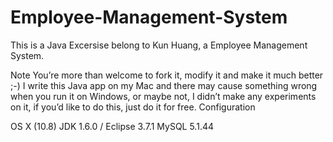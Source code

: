 # Employee-Management-System


This is a Java Excersise belong to Kun Huang, a Employee Management System.

Note
You’re more than welcome to fork it, modify it and make it much better ;-)
I write this Java app on my Mac and there may cause something wrong when you run it on Windows, or maybe not, I didn’t make any experiments on it, if you’d like to do this, just do it for free.
Configuration

OS X (10.8)
JDK 1.6.0 / Eclipse 3.7.1
MySQL 5.1.44
